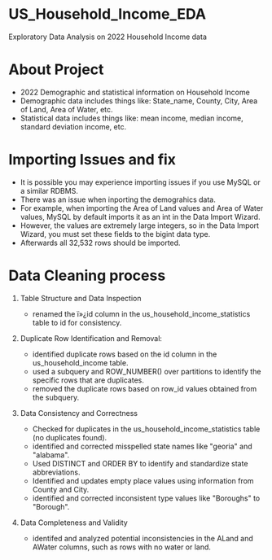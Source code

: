 # US_Household_Income_EDA
Exploratory Data Analysis on 2022 Household Income data

# About Project
* 2022 Demographic and statistical information on Household Income
* Demographic data includes things like: State_name, County, City, Area of Land, Area of Water, etc.
* Statistical data includes things like: mean income, median income, standard deviation income, etc.

# Importing Issues and fix
* It is possible you may experience importing issues if you use MySQL or a similar RDBMS.
* There was an issue when inporting the demograhics data.
* For example, when importing the Area of Land values and Area of Water values, MySQL by default imports it as an int in the Data Import Wizard.
* However, the values are extremely large integers, so in the Data Import Wizard, you must set these fields to the bigint data type.
* Afterwards all 32,532 rows should be imported.

# Data Cleaning process
1. Table Structure and Data Inspection
   - renamed the ï»¿id column in the us_household_income_statistics table to id for consistency.

2. Duplicate Row Identification and Removal:
   - identified duplicate rows based on the id column in the us_household_income table.
   - used a subquery and ROW_NUMBER() over partitions to identify the specific rows that are duplicates.
   - removed the duplicate rows based on row_id values obtained from the subquery.

3. Data Consistency and Correctness
   - Checked for duplicates in the us_household_income_statistics table (no duplicates found).
   - identified and corrected misspelled state names like "georia" and "alabama".
   - Used DISTINCT and ORDER BY to identify and standardize state abbreviations.
   - Identified and updates empty place values using information from County and City.
   - identified and corrected inconsistent type values like "Boroughs" to "Borough".

4. Data Completeness and Validity
   - identifed and analyzed potential inconsistencies in the ALand and AWater columns, such as rows with no water or land.
